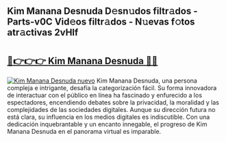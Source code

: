 ## Kim Manana Desnuda D𝚎sn𝚞dos filtr𝚊dos - Parts-v0C Vid𝚎os filtr𝚊dos - N𝚞evas f𝚘tos atr𝚊ctivas 2vHlf

# <h2><a href="http://mb7c6rj.tromn.icu/?c=Kim+Manana+Desnuda">🔗👉👉👉 Kim Manana Desnuda 🔗🔗</a></h2>

[![Kim Manana Desnuda nuevo](https://i.imgur.com/pEAQMta.gif)](http://mb7c6rj.tromn.icu/?c=Kim+Manana+Desnuda)
Kim Manana Desnuda, una persona compleja e intrigante, desafía la categorización fácil. Su forma innovadora de interactuar con el público en línea ha fascinado y enfurecido a los espectadores, encendiendo debates sobre la privacidad, la moralidad y las complejidades de las sociedades digitales. Aunque su dirección futura no está clara, su influencia en los medios digitales es indiscutible. Con una dedicación inquebrantable y un encanto innegable, el progreso de Kim Manana Desnuda en el panorama virtual es imparable.
